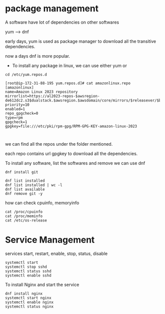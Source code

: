 # package management

A software have lot of dependencies on other softwares

yum --> dnf

early days, yum is used as package manager to download all the transitive dependencies.

now a days dnf is more popular.


* To install any package in linux, we can use either yum or 

```
cd /etc/yum.repos.d

[root@ip-172-31-88-195 yum.repos.d]# cat amazonlinux.repo
[amazonlinux]
name=Amazon Linux 2023 repository
mirrorlist=https://al2023-repos-$awsregion-de612dc2.s3$dualstack.$awsregion.$awsdomain/core/mirrors/$releasever/$basearch/$mirrorlist
priority=10
enabled=1
repo_gpgcheck=0
type=rpm
gpgcheck=1
gpgkey=file:///etc/pki/rpm-gpg/RPM-GPG-KEY-amazon-linux-2023



```

we can find all the repos under the folder mentioned.

each repo contains url gpgkey to download all the dependencies.

To install any software, list the softwares and remove we can use dnf

```
dnf install git 
```



```
dnf list installed
dnf list installed | wc -l
dnf list available
dnf remove git -y
```

how can check cpuinfo, memoryinfo

```
cat /proc/cpuinfo
cat /proc/meminfo
cat /etc/os-release
```

# Service Management

services start, restart, enable, stop, status, disable

```
systemctl start 
systemctl stop sshd
systemctl status sshd
systemctl enable sshd

```

To install Nginx and start the service

```
dnf install nginx
systemctl start nginx
systemctl enable nginx
systemctl status nginx

```
